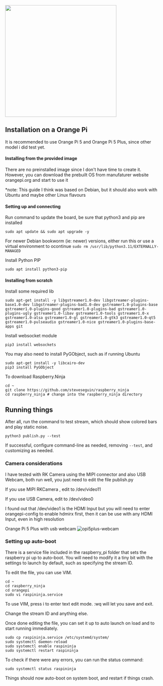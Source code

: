 
<img width="360" src="https://github.com/steveseguin/raspberry_ninja/assets/5319910/63a664aa-acab-4a7e-a836-524b9a4460fb">

## Installation on a Orange Pi

It is recommended to use Orange Pi 5 and Orange Pi 5 Plus, since other model i did test yet.

#### Installing from the provided image

There are no preinstalled image since I don't have time to create it. However, you can download the prebuilt OS from manufaturer website orangepi.org and start to use it

*note: This guide I think was based on Debian, but it should also work with Ubuntu and maybe other Linux flavours

#### Setting up and connecting

Run command to update the board, be sure that python3 and pip are installed

``sudo apt update && sudo apt upgrade -y``

For newer Debian bookworm (ie: newer) versions, either run this or use a virtual environment to ocontinue
``sudo rm /usr/lib/python3.11/EXTERNALLY-MANAGED ``

Install Python PIP

``sudo apt install python3-pip``

#### Installing from scratch

Install some required lib

``sudo apt-get install -y libgstreamer1.0-dev libgstreamer-plugins-base1.0-dev libgstreamer-plugins-bad1.0-dev gstreamer1.0-plugins-base gstreamer1.0-plugins-good gstreamer1.0-plugins-bad gstreamer1.0-plugins-ugly gstreamer1.0-libav gstreamer1.0-tools gstreamer1.0-x gstreamer1.0-alsa gstreamer1.0-gl gstreamer1.0-gtk3 gstreamer1.0-qt5 gstreamer1.0-pulseaudio gstreamer1.0-nice gstreamer1.0-plugins-base-apps git``

Install websocket module

``pip3 install websockets``

You may also need to install PyGObject, such as if running Ubuntu

```
sudo apt-get install -y libcairo-dev
pip3 install PyGObject
```

To download Raspberry.Ninja

```
cd ~
git clone https://github.com/steveseguin/raspberry_ninja
cd raspberry_ninja # change into the raspberry_ninja directory
```

## Running things

After all, run the command to test stream, which should show colored bars and play static noise.

``python3 publish.py --test``

If successful, configure command-line as needed, removing `--test`, and customizing as needed.

### Camera considerations

I have tested with RK Camera using the MIPI connector and also USB Webcam, both run well, you just need to edit the file publish.py 

If you use MIPI RKCamera , edit to /dev/video11

If you use USB Camera, edit to /dev/video0 

I found out that /dev/video1 is the HDMI Input but you will need to enter orangepi-config to enable hdmirx first, then it can be use with any HDMI Input, even in high resolution

Orange Pi 5 Plus with usb webcam
![opi5plus-webcam](https://github.com/steveseguin/raspberry_ninja/assets/5319910/25934ec7-da3a-4cff-96ac-5a723840caf4)


### Setting up auto-boot
There is a service file included in the raspberry_pi folder that sets the raspberry pi up to auto-boot. You will need to modify it a tiny bit with the settings to launch by default, such as specifying the stream ID.

To edit the file, you can use VIM.
```
cd ~
cd raspberry_ninja
cd orangepi
sudo vi raspininja.service
```
To use VIM, press i to enter text edit mode. :wq will let you save and exit.

Change the stream ID and anything else.

Once done editing the file, you can set it up to auto launch on load and to start running immediately.
```
sudo cp raspininja.service /etc/systemd/system/
sudo systemctl daemon-reload
sudo systemctl enable raspininja
sudo systemctl restart raspininja
```
To check if there were any errors, you can run the status command:
```
sudo systemctl status raspininja
```
Things should now auto-boot on system boot, and restart if things crash.
